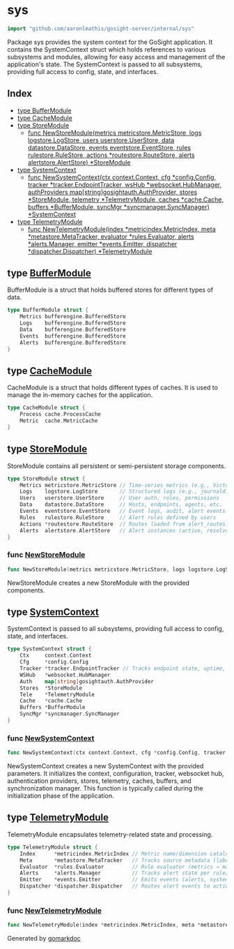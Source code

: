 <!-- Code generated by gomarkdoc. DO NOT EDIT -->

# sys

```go
import "github.com/aaronlmathis/gosight-server/internal/sys"
```

Package sys provides the system context for the GoSight application. It contains the SystemContext struct which holds references to various subsystems and modules, allowing for easy access and management of the application's state. The SystemContext is passed to all subsystems, providing full access to config, state, and interfaces.

## Index

- [type BufferModule](<#BufferModule>)
- [type CacheModule](<#CacheModule>)
- [type StoreModule](<#StoreModule>)
  - [func NewStoreModule\(metrics metricstore.MetricStore, logs logstore.LogStore, users userstore.UserStore, data datastore.DataStore, events eventstore.EventStore, rules rulestore.RuleStore, actions \*routestore.RouteStore, alerts alertstore.AlertStore\) \*StoreModule](<#NewStoreModule>)
- [type SystemContext](<#SystemContext>)
  - [func NewSystemContext\(ctx context.Context, cfg \*config.Config, tracker \*tracker.EndpointTracker, wsHub \*websocket.HubManager, authProviders map\[string\]gosightauth.AuthProvider, stores \*StoreModule, telemetry \*TelemetryModule, caches \*cache.Cache, buffers \*BufferModule, syncMgr \*syncmanager.SyncManager\) \*SystemContext](<#NewSystemContext>)
- [type TelemetryModule](<#TelemetryModule>)
  - [func NewTelemetryModule\(index \*metricindex.MetricIndex, meta \*metastore.MetaTracker, evaluator \*rules.Evaluator, alerts \*alerts.Manager, emitter \*events.Emitter, dispatcher \*dispatcher.Dispatcher\) \*TelemetryModule](<#NewTelemetryModule>)


<a name="BufferModule"></a>
## type [BufferModule](<https://github.com/aaronlmathis/gosight-server/blob/main/internal/sys/buffers.go#L27-L33>)

BufferModule is a struct that holds buffered stores for different types of data.

```go
type BufferModule struct {
    Metrics bufferengine.BufferedStore
    Logs    bufferengine.BufferedStore
    Data    bufferengine.BufferedStore
    Events  bufferengine.BufferedStore
    Alerts  bufferengine.BufferedStore
}
```

<a name="CacheModule"></a>
## type [CacheModule](<https://github.com/aaronlmathis/gosight-server/blob/main/internal/sys/caches.go#L28-L32>)

CacheModule is a struct that holds different types of caches. It is used to manage the in\-memory caches for the application.

```go
type CacheModule struct {
    Process cache.ProcessCache
    Metric  cache.MetricCache
}
```

<a name="StoreModule"></a>
## type [StoreModule](<https://github.com/aaronlmathis/gosight-server/blob/main/internal/sys/stores.go#L36-L45>)

StoreModule contains all persistent or semi\-persistent storage components.

```go
type StoreModule struct {
    Metrics metricstore.MetricStore // Time-series metrics (e.g., VictoriaMetrics)
    Logs    logstore.LogStore       // Structured logs (e.g., journald, /var/log/secure)
    Users   userstore.UserStore     // User auth, roles, permissions
    Data    datastore.DataStore     // Hosts, endpoints, agents, etc.
    Events  eventstore.EventStore   // Event logs, audit, alert events
    Rules   rulestore.RuleStore     // Alert rules defined by users
    Actions *routestore.RouteStore  // Routes loaded from alert_routes.yaml
    Alerts  alertstore.AlertStore   // Alert instances (active, resolved, history)
}
```

<a name="NewStoreModule"></a>
### func [NewStoreModule](<https://github.com/aaronlmathis/gosight-server/blob/main/internal/sys/stores.go#L48-L57>)

```go
func NewStoreModule(metrics metricstore.MetricStore, logs logstore.LogStore, users userstore.UserStore, data datastore.DataStore, events eventstore.EventStore, rules rulestore.RuleStore, actions *routestore.RouteStore, alerts alertstore.AlertStore) *StoreModule
```

NewStoreModule creates a new StoreModule with the provided components.

<a name="SystemContext"></a>
## type [SystemContext](<https://github.com/aaronlmathis/gosight-server/blob/main/internal/sys/sys.go#L40-L51>)

SystemContext is passed to all subsystems, providing full access to config, state, and interfaces.

```go
type SystemContext struct {
    Ctx     context.Context
    Cfg     *config.Config
    Tracker *tracker.EndpointTracker // Tracks endpoint state, uptime, heartbeat
    WSHub   *websocket.HubManager
    Auth    map[string]gosightauth.AuthProvider
    Stores  *StoreModule
    Tele    *TelemetryModule
    Cache   *cache.Cache
    Buffers *BufferModule
    SyncMgr *syncmanager.SyncManager
}
```

<a name="NewSystemContext"></a>
### func [NewSystemContext](<https://github.com/aaronlmathis/gosight-server/blob/main/internal/sys/sys.go#L57-L69>)

```go
func NewSystemContext(ctx context.Context, cfg *config.Config, tracker *tracker.EndpointTracker, wsHub *websocket.HubManager, authProviders map[string]gosightauth.AuthProvider, stores *StoreModule, telemetry *TelemetryModule, caches *cache.Cache, buffers *BufferModule, syncMgr *syncmanager.SyncManager) *SystemContext
```

NewSystemContext creates a new SystemContext with the provided parameters. It initializes the context, configuration, tracker, websocket hub, authentication providers, stores, telemetry, caches, buffers, and synchronization manager. This function is typically called during the initialization phase of the application.

<a name="TelemetryModule"></a>
## type [TelemetryModule](<https://github.com/aaronlmathis/gosight-server/blob/main/internal/sys/telemetry.go#L37-L44>)

TelemetryModule encapsulates telemetry\-related state and processing.

```go
type TelemetryModule struct {
    Index      *metricindex.MetricIndex // Metric name/dimension catalog
    Meta       *metastore.MetaTracker   // Tracks source metadata (labels, tags, endpoint info)
    Evaluator  *rules.Evaluator         // Rule evaluator (metrics → match?)
    Alerts     *alerts.Manager          // Tracks alert state per rule/endpoint
    Emitter    *events.Emitter          // Emits events (alerts, system actions)
    Dispatcher *dispatcher.Dispatcher   // Routes alert events to actions
}
```

<a name="NewTelemetryModule"></a>
### func [NewTelemetryModule](<https://github.com/aaronlmathis/gosight-server/blob/main/internal/sys/telemetry.go#L48-L55>)

```go
func NewTelemetryModule(index *metricindex.MetricIndex, meta *metastore.MetaTracker, evaluator *rules.Evaluator, alerts *alerts.Manager, emitter *events.Emitter, dispatcher *dispatcher.Dispatcher) *TelemetryModule
```



Generated by [gomarkdoc](<https://github.com/princjef/gomarkdoc>)
